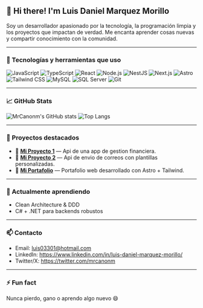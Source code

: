 ## 👋 Hi there! I'm Luis Daniel Marquez Morillo

Soy un desarrollador apasionado por la tecnología, la programación limpia y los proyectos que impactan de verdad. Me encanta aprender cosas nuevas y compartir conocimiento con la comunidad.

---

### 🚀 Tecnologías y herramientas que uso

![JavaScript](https://img.shields.io/badge/-JavaScript-black?style=flat-square&logo=javascript)
![TypeScript](https://img.shields.io/badge/-TypeScript-3178C6?style=flat-square&logo=typescript&logoColor=white)
![React](https://img.shields.io/badge/-React-61DAFB?style=flat-square&logo=react&logoColor=white)
![Node.js](https://img.shields.io/badge/-Node.js-339933?style=flat-square&logo=node.js&logoColor=white)
![NestJS](https://img.shields.io/badge/-NestJS-E0234E?style=flat-square&logo=nestjs&logoColor=white)
![Next.js](https://img.shields.io/badge/-Next.js-black?style=flat-square&logo=next.js)
![Astro](https://img.shields.io/badge/-Astro-000?style=flat-square&logo=astro&logoColor=white)
![Tailwind CSS](https://img.shields.io/badge/-TailwindCSS-38B2AC?style=flat-square&logo=tailwind-css&logoColor=white)
![MySQL](https://img.shields.io/badge/-MySQL-4479A1?style=flat-square&logo=mysql&logoColor=white)
![SQL Server](https://img.shields.io/badge/-SQL%20Server-CC2927?style=flat-square&logo=microsoft-sql-server&logoColor=white)
![Git](https://img.shields.io/badge/-Git-F05032?style=flat-square&logo=git&logoColor=white)

---

### 📈 GitHub Stats

![MrCanonm's GitHub stats](https://github-readme-stats.vercel.app/api?username=MrCanonm&show_icons=true&theme=radical)
![Top Langs](https://github-readme-stats.vercel.app/api/top-langs/?username=MrCanonm&layout=compact&theme=radical)

---

### 📌 Proyectos destacados

- 🔧 **[Mi Proyecto 1](https://github.com/MrCanonm/WalletopiaAPI)** — Api de una app de gestion financiera.
- 🔧 **[Mi Proyecto 2](https://github.com/MrCanonm/Send-Email-Api)** — Api de envio de correos con plantillas personalizadas.
- 💼 **[Mi Portafolio](https://github.com/MrCanonm/Send-Email-Api)** — Portafolio web desarrollado con Astro + Tailwind.

---

### 🌱 Actualmente aprendiendo

- Clean Architecture & DDD
- C# + .NET para backends robustos

---

### 📫 Contacto

- Email: luis03301@hotmail.com
- LinkedIn: https://www.linkedin.com/in/luis-daniel-marquez-morillo/
- Twitter/X: https://twitter.com/mrcanonm

---

### ⚡ Fun fact

Nunca pierdo, gano o aprendo algo nuevo 😄
